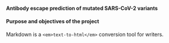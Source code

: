 #### Antibody escape prediction of mutated SARS-CoV-2 variants 
#### Purpose and objectives of the project
Markdown is a `<em>text-to-html</em>` conversion tool for writers.
